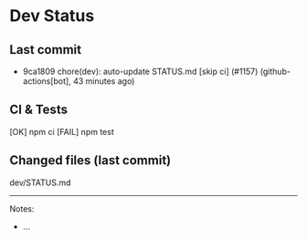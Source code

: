 # Dev Status

## Last commit
- 9ca1809 chore(dev): auto-update STATUS.md [skip ci] (#1157) (github-actions[bot], 43 minutes ago)
## CI & Tests
[OK] npm ci
[FAIL] npm test

## Changed files (last commit)
dev/STATUS.md

---
Notes:
- ...
